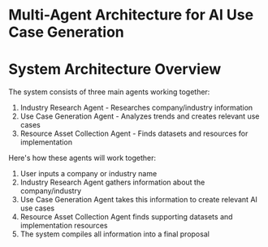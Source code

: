 # Multi-Agent Architecture for AI Use Case Generation
# System Architecture Overview
The system consists of three main agents working together:

1. Industry Research Agent - Researches company/industry information
2. Use Case Generation Agent - Analyzes trends and creates relevant use cases
3. Resource Asset Collection Agent - Finds datasets and resources for implementation

Here's how these agents will work together:

1. User inputs a company or industry name
2. Industry Research Agent gathers information about the company/industry
3. Use Case Generation Agent takes this information to create relevant AI use cases
4. Resource Asset Collection Agent finds supporting datasets and implementation resources
5. The system compiles all information into a final proposal
